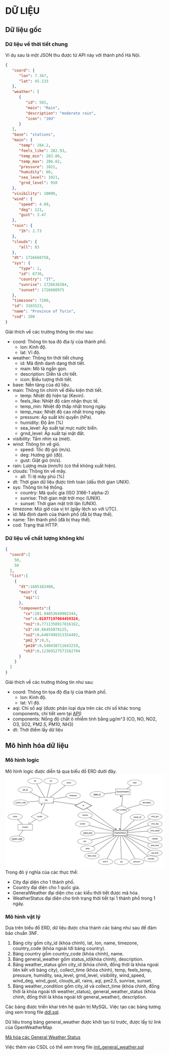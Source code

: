 # DỮ LIỆU
## Dữ liệu gốc
### Dữ liệu về thời tiết chung
Ví dụ sau là một JSON thu được từ API này với thành phố Hà Nội.
```json                         
{
   "coord": {
      "lon": 7.367,
      "lat": 45.133
   },
   "weather": [
      {
         "id": 501,
         "main": "Rain",
         "description": "moderate rain",
         "icon": "10d"
      }
   ],
   "base": "stations",
   "main": {
      "temp": 284.2,
      "feels_like": 282.93,
      "temp_min": 283.06,
      "temp_max": 286.82,
      "pressure": 1021,
      "humidity": 60,
      "sea_level": 1021,
      "grnd_level": 910
   },
   "visibility": 10000,
   "wind": {
      "speed": 4.09,
      "deg": 121,
      "gust": 3.47
   },
   "rain": {
      "1h": 2.73
   },
   "clouds": {
      "all": 83
   },
   "dt": 1726660758,
   "sys": {
      "type": 1,
      "id": 6736,
      "country": "IT",
      "sunrise": 1726636384,
      "sunset": 1726680975
   },
   "timezone": 7200,
   "id": 3165523,
   "name": "Province of Turin",
   "cod": 200
}                    
```
Giải thích về các trường thông tin như sau:
* coord: Thông tin tọa độ địa lý của thành phố.
  * lon: Kinh độ.
  * lat: Vĩ độ.
* weather: Thông tin thời tiết chung
  * id: Mã định danh dạng thời tiết.
  * main: Mô tả ngắn gọn.
  * description: Diễn tả chi tiết.
  * icon: Biểu tượng thời tiết.
* base: Nền tảng của dữ liệu.
* main: Thông tin chính về điều kiện thời tiết.
  * temp: Nhiệt độ hiện tại (Kevin).
  * feels_like: Nhiệt độ cảm nhận thực tế.
  * temp_min: Nhiệt độ thấp nhất trong ngày.
  * temp_max: Nhiệt độ cao nhất trong ngày.
  * pressure: Áp suất khí quyển (hPa).
  * humidity: Độ ẩm (%)
  * sea_level: Áp suất tại mực nước biển.
  * grnd_level: Áp suất tại mặt đất.
* visibility: Tầm nhìn xa (mét).
* wind: Thông tin về gió.
  * speed: Tốc độ gió (m/s).
  * deg: Hướng gió (độ).
  * gust: Giật gió (m/s).
* rain: Lượng mưa (mm/h) (có thể không xuất hiện).
* clouds: Thông tin về mây.
  * all: Tỉ lệ mây phủ (%)
* dt: Thời gian dữ liệu được tính toán (dấu thời gian UNIX).
* sys: Thông tin hệ thống.
  * country: Mã quốc gia (ISO 3166-1 alpha-2)
  * sunrise: Thời gian mặt trời mọc (UNIX).
  * sunset: Thời gian mặt trời lặn (UNIX).
* timezone: Múi giờ của vị trí (giây lệch so với UTC).
* id: Mã định danh của thành phố (đã bị thay thế).
* name: Tên thành phố (đã bị thay thế).
* cod: Trạng thái HTTP.
### Dữ liệu về chất lượng không khí
```json           
{
  "coord":[
    50,
    50
  ],
  "list":[
    {
      "dt":1605182400,
      "main":{
        "aqi":1
      },
      "components":{
        "co":201.94053649902344,
        "no":0.01877197064459324,
        "no2":0.7711350917816162,
        "o3":68.66455078125,
        "so2":0.6407499313354492,
        "pm2_5":0.5,
        "pm10":0.540438711643219,
        "nh3":0.12369127571582794
      }
    }
  ]
}
```
Giải thích về các trường thông tin như sau:
* coord: Thông tin tọa độ địa lý của thành phố.
  * lon: Kinh độ.
  * lat: Vĩ độ.
* aqi: Chỉ số aqi (được phân loại dựa trên các chỉ số khác trong components, chi tiết xem tại [API](https://openweathermap.org/api/air-pollution))
* components: Nồng độ chất ô nhiễm tính bằng μg/m^3 (CO, NO, NO2, O3, SO2, PM2.5, PM10, NH3)
* dt: Thời điểm lấy dữ liệu
## Mô hình hóa dữ liệu
### Mô hình logic
Mô hình logic được diễn tả qua biểu đồ ERD dưới đây.
![ER Diagram](Weather_VietNam_ERD.png)
Trong đó ý nghĩa của các thực thể:
* City đại diện cho 1 thành phố.
* Country đại diện cho 1 quốc gia.
* GeneralWeather đại diện cho các kiểu thời tiết được mã hóa.
* WeatherStatus đại diện cho tình trạng thời tiết tại 1 thành phố trong 1 ngày.
### Mô hình vật lý
Dựa trên biểu đồ ERD, dữ liệu được chia thành các bảng như sau để đảm bảo chuẩn 3NF.
1. Bảng city gồm city_id (khóa chính), lat, lon, name, timezone, country_code (khóa ngoài tới bảng country). 
2. Bảng country gồm country_code (khóa chính), name.
3. Bảng general_weather gồm status_id(khóa chính), description. 
4. Bảng weather_status gồm city_id (khóa chính, đồng thời là khóa ngoài liên kết với bảng city), collect_time (khóa chính), temp, feels_temp, pressure, humidity, sea_level, grnd_level, visibility, wind_speed, wind_deg, wind_gust, clouds_all, rains, aqi, pm2.5, sunrise, sunset.
5. Bảng weather_condition gồm city_id và collect_time (khóa chính, đồng thời là khóa ngoài tới weather_status), general_weather_status (khóa chính, đồng thời là khóa ngoài tới general_weather), description.

Các bảng được triển khai trên hệ quản trị MySQL. Việc tạo các bảng tương ứng xem trong file [ddl.sql](ddl.sql).

Dữ liệu trong bảng general_weather được khởi tạo từ trước, được lấy từ link của OpenWeatherMap

[Mã hóa các General Weather Status](https://openweathermap.org/weather-conditions)

Việc thêm vào CSDL có thể xem trong file [init_general_weather.sql](init_general_weather.sql)
